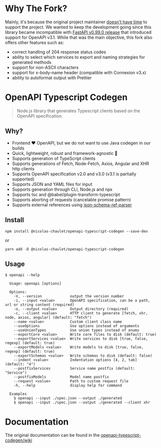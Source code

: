 # Why The Fork?

Mainly, it's because the original project maintainer [doesn't have time](https://github.com/ferdikoomen/openapi-typescript-codegen/issues/1276#issuecomment-1302392146) to support the project. We wanted to keep the development going since this library became incompatible with [FastAPI v0.99.0 release](https://fastapi.tiangolo.com/release-notes/#0990) that introduced support for OpenAPI v3.1. While that was the main objective, this fork also offers other features such as:

- correct handling of 204 response status codes
- ability to select which services to export and naming strategies for generated methods
- support for non-ASCII characters
- support for x-body-name header (compatible with Connexion v3.x)
- ability to autoformat output with Prettier

# OpenAPI Typescript Codegen

> Node.js library that generates Typescript clients based on the OpenAPI specification.

## Why?
- Frontend ❤️ OpenAPI, but we do not want to use Java codegen in our builds
- Quick, lightweight, robust and framework-agnostic 🚀
- Supports generation of TypeScript clients
- Supports generations of Fetch, Node-Fetch, Axios, Angular and XHR http clients
- Supports OpenAPI specification v2.0 and v3.0 (v3.1 is partially supported)
- Supports JSON and YAML files for input
- Supports generation through CLI, Node.js and npx
- Supports tsc and @babel/plugin-transform-typescript
- Supports aborting of requests (cancelable promise pattern)
- Supports external references using [json-schema-ref-parser](https://github.com/APIDevTools/json-schema-ref-parser/)

## Install

```
npm install @nicolas-chaulet/openapi-typescript-codegen --save-dev
```

or

```
yarn add -D @nicolas-chaulet/openapi-typescript-codegen
```

## Usage

```
$ openapi --help

  Usage: openapi [options]

  Options:
    -V, --version             output the version number
    -i, --input <value>       OpenAPI specification, can be a path, url or string content (required)
    -o, --output <value>      Output directory (required)
    -c, --client <value>      HTTP client to generate [fetch, xhr, node, axios, angular] (default: "fetch")
    --name <value>            Custom client class name
    --useOptions              Use options instead of arguments
    --useUnionTypes           Use union types instead of enums
    --exportCore <value>      Write core files to disk (default: true)
    --exportServices <value>  Write services to disk [true, false, regexp] (default: true)
    --exportModels <value>    Write models to disk [true, false, regexp] (default: true)
    --exportSchemas <value>   Write schemas to disk (default: false)
    --indent <value>          Indentation options [4, 2, tab] (default: "4")
    --postfixServices         Service name postfix (default: "Service")
    --postfixModels           Model name postfix
    --request <value>         Path to custom request file
    -h, --help                display help for command

  Examples
    $ openapi --input ./spec.json --output ./generated
    $ openapi --input ./spec.json --output ./generated --client xhr
```

Documentation
===

The original documentation can be found in the [openapi-typescript-codegen/wiki](https://github.com/ferdikoomen/openapi-typescript-codegen/wiki)


